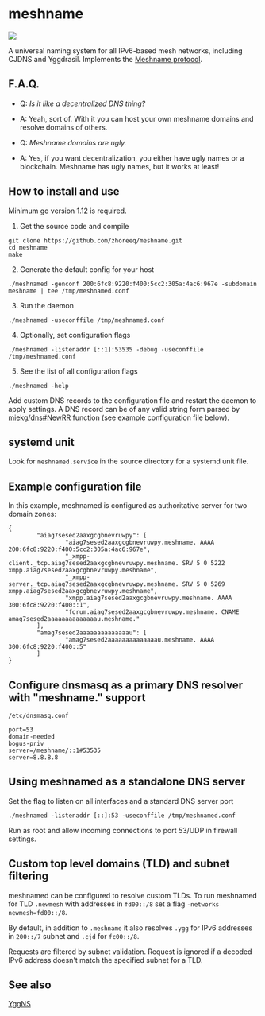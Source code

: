 # meshname

<img src="https://raw.githubusercontent.com/zhoreeq/meshname/master/img/logo-medium.png">

A universal naming system for all IPv6-based mesh networks, including CJDNS and Yggdrasil. 
Implements the [Meshname protocol](https://github.com/zhoreeq/meshname/blob/master/protocol.md).

## F.A.Q.

- Q: *Is it like a decentralized DNS thing?*
- A: Yeah, sort of. With it you can host your own meshname domains and resolve domains of others.

- Q: *Meshname domains are ugly.*
- A: Yes, if you want decentralization, you either have ugly names or a blockchain. Meshname has ugly names, but it works at least!

## How to install and use

Minimum go version 1.12 is required.

1) Get the source code and compile
```
git clone https://github.com/zhoreeq/meshname.git
cd meshname
make
```
2) Generate the default config for your host
```
./meshnamed -genconf 200:6fc8:9220:f400:5cc2:305a:4ac6:967e -subdomain meshname | tee /tmp/meshnamed.conf
```
3) Run the daemon
```
./meshnamed -useconffile /tmp/meshnamed.conf
```
4) Optionally, set configuration flags
```
./meshnamed -listenaddr [::1]:53535 -debug -useconffile /tmp/meshnamed.conf
```
5) See the list of all configuration flags
```
./meshnamed -help
```
Add custom DNS records to the configuration file and restart the daemon to apply settings.
A DNS record can be of any valid string form parsed by [miekg/dns#NewRR](https://godoc.org/github.com/miekg/dns#NewRR) function (see example configuration file below).

## systemd unit

Look for `meshnamed.service` in the source directory for a systemd unit file.

## Example configuration file

In this example, meshnamed is configured as authoritative server for two domain zones:

    {
            "aiag7sesed2aaxgcgbnevruwpy": [
                    "aiag7sesed2aaxgcgbnevruwpy.meshname. AAAA 200:6fc8:9220:f400:5cc2:305a:4ac6:967e",
                    "_xmpp-client._tcp.aiag7sesed2aaxgcgbnevruwpy.meshname. SRV 5 0 5222 xmpp.aiag7sesed2aaxgcgbnevruwpy.meshname",
                    "_xmpp-server._tcp.aiag7sesed2aaxgcgbnevruwpy.meshname. SRV 5 0 5269 xmpp.aiag7sesed2aaxgcgbnevruwpy.meshname",
                    "xmpp.aiag7sesed2aaxgcgbnevruwpy.meshname. AAAA 300:6fc8:9220:f400::1",
                    "forum.aiag7sesed2aaxgcgbnevruwpy.meshname. CNAME amag7sesed2aaaaaaaaaaaaaau.meshname."
            ],
            "amag7sesed2aaaaaaaaaaaaaau": [
                    "amag7sesed2aaaaaaaaaaaaaau.meshname. AAAA 300:6fc8:9220:f400::5"
            ]
    }

## Configure dnsmasq as a primary DNS resolver with "meshname." support

`/etc/dnsmasq.conf`

    port=53
    domain-needed
    bogus-priv
    server=/meshname/::1#53535
    server=8.8.8.8

## Using meshnamed as a standalone DNS server

Set the flag to listen on all interfaces and a standard DNS server port

    ./meshnamed -listenaddr [::]:53 -useconffile /tmp/meshnamed.conf

Run as root and allow incoming connections to port 53/UDP in firewall settings.

## Custom top level domains (TLD) and subnet filtering

meshnamed can be configured to resolve custom TLDs.
To run meshnamed for TLD `.newmesh` with addresses in `fd00::/8` 
set a flag `-networks newmesh=fd00::/8`.

By default, in addition to `.meshname` it also resolves `.ygg` for IPv6 addresses in 
`200::/7` subnet and `.cjd` for `fc00::/8`. 

Requests are filtered by subnet validation. Request is ignored if a decoded 
IPv6 address doesn't match the specified subnet for a TLD.

## See also

[YggNS](https://github.com/russian-meshnet/YggNS/blob/master/README.md)
